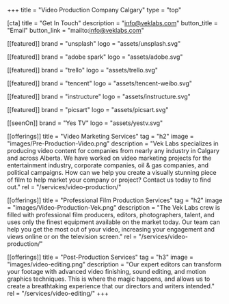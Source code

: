 +++
title = "Video Production Company Calgary"
type = "top"

[cta]
title = "Get In Touch"
description = "info@veklabs.com"
button_title = "Email"
button_link = "mailto:info@veklabs.com"

[[featured]]
brand = "unsplash"
logo = "assets/unsplash.svg"

[[featured]]
brand = "adobe spark"
logo = "assets/adobe.svg"

[[featured]]
brand = "trello"
logo = "assets/trello.svg"

[[featured]]
brand = "tencent"
logo = "assets/tencent-weibo.svg"

[[featured]]
brand = "instructure"
logo = "assets/instructure.svg"

[[featured]]
brand = "picsart"
logo = "assets/picsart.svg"

[[seenOn]]
brand = "Yes TV"
logo = "assets/yestv.svg"


[[offerings]]
title = "Video Marketing Services"
tag = "h2"
image = "images/Pre-Production-Video.png"
description = "Vek Labs specializes in producing video content for companies from nearly any industry in Calgary and across Alberta. We have worked on video marketing projects for the entertainment industry, corporate companies, oil & gas companies, and political campaigns. How can we help you create a visually stunning piece of film to help market your company or project? Contact us today to find out."
rel = "/services/video-production/"

[[offerings]]
title = "Professional Film Production Services"
tag = "h2"
image = "images/Video-Production-Vek.png"
description = "The Vek Labs crew is filled with professional film producers, editors, photographers, talent, and uses only the finest equipment available on the market today. Our team can help you get the most out of your video, increasing your engagement and views online or on the television screen."
rel = "/services/video-production/"

[[offerings]]
title = "Post-Production Services"
tag = "h3"
image = "images/video-editing.png"
description = "Our expert editors can transform your footage with advanced video finishing, sound editing, and motion graphics techniques. This is where the magic happens, and allows us to create a breathtaking experience that our directors and writers intended."
rel = "/services/video-editing/"
+++
